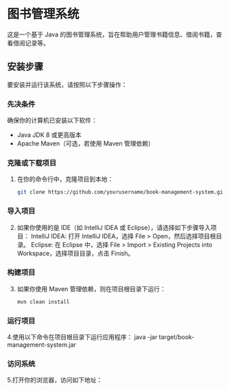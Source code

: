# 图书管理系统

这是一个基于 Java 的图书管理系统，旨在帮助用户管理书籍信息、借阅书籍，查看借阅记录等。

## 安装步骤

要安装并运行该系统，请按照以下步骤操作：

### 先决条件

确保你的计算机已安装以下软件：

- Java JDK 8 或更高版本
- Apache Maven（可选，若使用 Maven 管理依赖）

### 克隆或下载项目
1. 在你的命令行中，克隆项目到本地：
   ```bash
   git clone https://github.com/yourusername/book-management-system.git

### 导入项目
2. 如果你使用的是 IDE（如 IntelliJ IDEA 或 Eclipse），请选择如下步骤导入项目：
IntelliJ IDEA:
打开 IntelliJ IDEA，选择 File > Open，然后选择项目根目录。
Eclipse:
在 Eclipse 中，选择 File > Import > Existing Projects into Workspace，选择项目目录，点击 Finish。
### 构建项目

3. 如果你使用 Maven 管理依赖，则在项目根目录下运行：
   ```bash
   mvn clean install

### 运行项目
4.使用以下命令在项目根目录下运行应用程序：
java -jar target/book-management-system.jar

### 访问系统
5.打开你的浏览器，访问如下地址：

